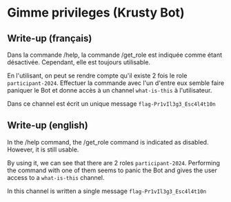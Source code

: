 # Gimme privileges (Krusty Bot)

## Write-up (français)


Dans la commande /help, la commande /get_role est indiquée comme étant désactivée.
Cependant, elle est toujours utilisable.

En l'utilisant, on peut se rendre compte qu'il existe 2 fois le role `participant-2024`.
Effectuer la commande avec l'un d'entre eux semble faire paniquer le Bot et donne accès à un channel `what-is-this` à l'utilisateur.

Dans ce channel est écrit un unique message `flag-Pr1vIl3g3_Esc4l4t10n`

## Write-up (english)

In the /help command, the /get_role command is indicated as disabled.
However, it is still usable.

By using it, we can see that there are 2 roles `participant-2024`.
Performing the command with one of them seems to panic the Bot and gives the user access to a `what-is-this` channel.

In this channel is written a single message `flag-Pr1vIl3g3_Esc4l4t10n`